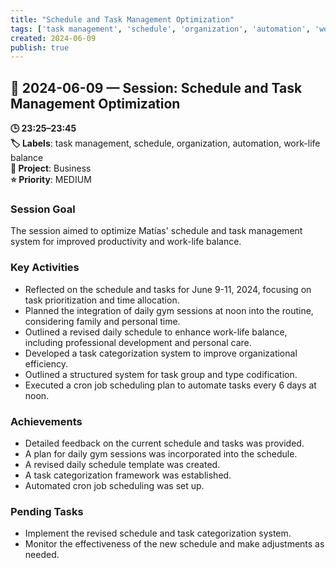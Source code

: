 ```yaml
---
title: "Schedule and Task Management Optimization"
tags: ['task management', 'schedule', 'organization', 'automation', 'work-life balance']
created: 2024-06-09
publish: true
---
```


## 📅 2024-06-09 — Session: Schedule and Task Management Optimization

**🕒 23:25–23:45**  
**🏷️ Labels**: task management, schedule, organization, automation, work-life balance  
**📂 Project**: Business  
**⭐ Priority**: MEDIUM  


### Session Goal
The session aimed to optimize Matías' schedule and task management system for improved productivity and work-life balance.

### Key Activities
- Reflected on the schedule and tasks for June 9-11, 2024, focusing on task prioritization and time allocation.
- Planned the integration of daily gym sessions at noon into the routine, considering family and personal time.
- Outlined a revised daily schedule to enhance work-life balance, including professional development and personal care.
- Developed a task categorization system to improve organizational efficiency.
- Outlined a structured system for task group and type codification.
- Executed a cron job scheduling plan to automate tasks every 6 days at noon.

### Achievements
- Detailed feedback on the current schedule and tasks was provided.
- A plan for daily gym sessions was incorporated into the schedule.
- A revised daily schedule template was created.
- A task categorization framework was established.
- Automated cron job scheduling was set up.

### Pending Tasks
- Implement the revised schedule and task categorization system.
- Monitor the effectiveness of the new schedule and make adjustments as needed.
